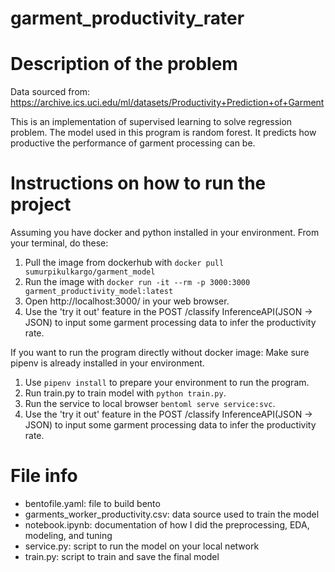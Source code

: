 # garment_productivity_rater


# Description of the problem

Data sourced from: https://archive.ics.uci.edu/ml/datasets/Productivity+Prediction+of+Garment

This is an implementation of supervised learning to solve regression problem. The model used in this program is random forest. It predicts how productive the performance of garment processing can be. 

# Instructions on how to run the project

Assuming you have docker and python installed in your environment. From your terminal, do these: 
1. Pull the image from dockerhub with ```docker pull sumurpikulkargo/garment_model```
2. Run the image with ```docker run -it --rm -p 3000:3000 garment_productivity_model:latest``` 
3. Open http://localhost:3000/ in your web browser.
4. Use the 'try it out' feature in the POST /classify InferenceAPI(JSON → JSON) to input some garment processing data to infer the productivity rate. 

If you want to run the program directly without docker image: 
Make sure pipenv is already installed in your environment. 
1. Use ```pipenv install``` to prepare your environment to run the program.
2. Run train.py to train model with ```python train.py```.
3. Run the service to local browser ```bentoml serve service:svc```.
4. Use the 'try it out' feature in the POST /classify InferenceAPI(JSON → JSON) to input some garment processing data to infer the productivity rate. 

# File info

- bentofile.yaml: file to build bento
- garments_worker_productivity.csv: data source used to train the model
- notebook.ipynb: documentation of how I did the preprocessing, EDA, modeling, and tuning
- service.py: script to run the model on your local network
- train.py: script to train and save the final model 
